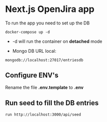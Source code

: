 # Next.js OpenJira app

To run the app you need to set up the DB

```
docker-compose up -d 
```

* -d will run the container on __detached__ mode

- Mongo DB URL local:
```
mongodb://localhost:27017/entriesdb
```

## Configure ENV's
Rename the file __.env.template__ to __.env__

## Run seed to fill the DB entries
```
run http://localhost:3000/api/seed
```